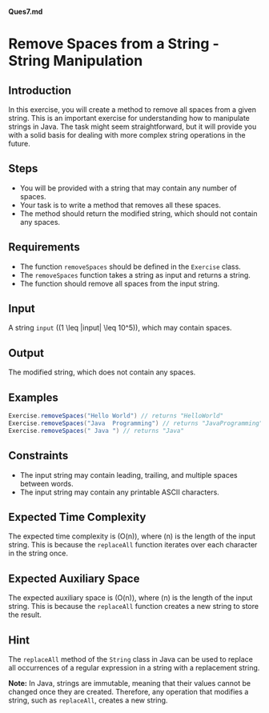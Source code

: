 **Ques7.md**

# Remove Spaces from a String - String Manipulation

## Introduction

In this exercise, you will create a method to remove all spaces from a given string. This is an important exercise for understanding how to manipulate strings in Java. The task might seem straightforward, but it will provide you with a solid basis for dealing with more complex string operations in the future.

## Steps

- You will be provided with a string that may contain any number of spaces.
- Your task is to write a method that removes all these spaces.
- The method should return the modified string, which should not contain any spaces.

## Requirements

- The function `removeSpaces` should be defined in the `Exercise` class.
- The `removeSpaces` function takes a string as input and returns a string.
- The function should remove all spaces from the input string.

## Input

A string `input` (\(1 \leq |input| \leq 10^5\)), which may contain spaces.

## Output

The modified string, which does not contain any spaces.

## Examples

```java
Exercise.removeSpaces("Hello World") // returns "HelloWorld"
Exercise.removeSpaces("Java  Programming") // returns "JavaProgramming"
Exercise.removeSpaces(" Java ") // returns "Java"
```

## Constraints

- The input string may contain leading, trailing, and multiple spaces between words.
- The input string may contain any printable ASCII characters.

## Expected Time Complexity

The expected time complexity is \(O(n)\), where \(n\) is the length of the input string. This is because the `replaceAll` function iterates over each character in the string once.

## Expected Auxiliary Space

The expected auxiliary space is \(O(n)\), where \(n\) is the length of the input string. This is because the `replaceAll` function creates a new string to store the result.

## Hint

The `replaceAll` method of the `String` class in Java can be used to replace all occurrences of a regular expression in a string with a replacement string.

**Note:** In Java, strings are immutable, meaning that their values cannot be changed once they are created. Therefore, any operation that modifies a string, such as `replaceAll`, creates a new string.
